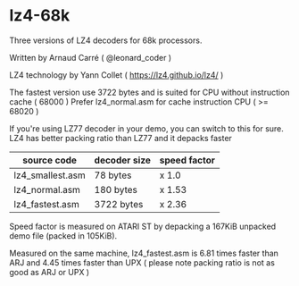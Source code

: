 # lz4-68k
Three versions of LZ4 decoders for 68k processors. 

Written by Arnaud Carré ( @leonard_coder )

LZ4 technology by Yann Collet ( https://lz4.github.io/lz4/ )

The fastest version use 3722 bytes and is suited for CPU without instruction cache ( 68000 )
Prefer lz4_normal.asm for cache instruction CPU ( >= 68020 )

If you're using LZ77 decoder in your demo, you can switch to this for sure. LZ4 has better packing ratio than LZ77 and it depacks faster

| source code | decoder size | speed factor |
|-|--------------|--------------|
| lz4_smallest.asm | 78 bytes | x 1.0 |
| lz4_normal.asm | 180 bytes | x 1.53 |
| lz4_fastest.asm | 3722 bytes | x 2.36 |

Speed factor is measured on ATARI ST by depacking a 167KiB unpacked demo file (packed in 105KiB). 

Measured on the same machine, lz4_fastest.asm is 6.81 times faster than ARJ and 4.45 times faster than UPX ( please note packing ratio is not as good as ARJ or UPX )
